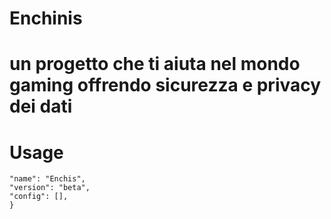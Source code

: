 # Enchinis 
# un progetto che ti aiuta nel mondo gaming offrendo sicurezza e privacy dei dati

# Usage 

``` {
"name": "Enchis",
"version": "beta",
"config": [],
}
